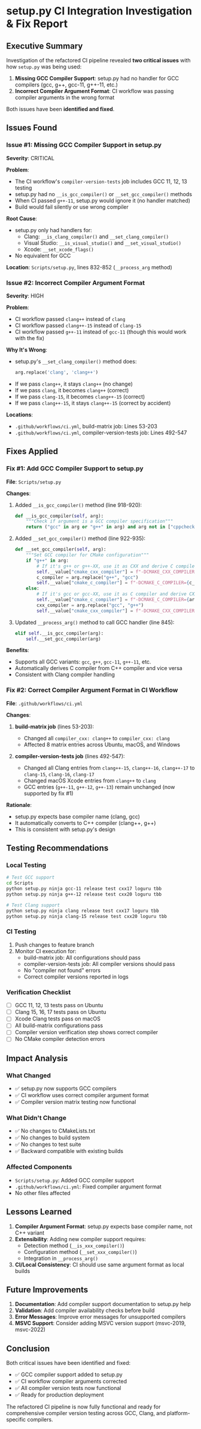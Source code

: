 # setup.py CI Integration Investigation & Fix Report

## Executive Summary

Investigation of the refactored CI pipeline revealed **two critical issues** with how `setup.py` was being used:

1. **Missing GCC Compiler Support**: setup.py had no handler for GCC compilers (gcc, g++, gcc-11, g++-11, etc.)
2. **Incorrect Compiler Argument Format**: CI workflow was passing compiler arguments in the wrong format

Both issues have been **identified and fixed**.

## Issues Found

### Issue #1: Missing GCC Compiler Support in setup.py

**Severity**: CRITICAL

**Problem**:
- The CI workflow's `compiler-version-tests` job includes GCC 11, 12, 13 testing
- setup.py had no `__is_gcc_compiler()` or `__set_gcc_compiler()` methods
- When CI passed `g++-11`, setup.py would ignore it (no handler matched)
- Build would fail silently or use wrong compiler

**Root Cause**:
- setup.py only had handlers for:
  - Clang: `__is_clang_compiler()` and `__set_clang_compiler()`
  - Visual Studio: `__is_visual_studio()` and `__set_visual_studio()`
  - Xcode: `__set_xcode_flags()`
- No equivalent for GCC

**Location**: `Scripts/setup.py`, lines 832-852 (`__process_arg` method)

### Issue #2: Incorrect Compiler Argument Format

**Severity**: HIGH

**Problem**:
- CI workflow passed `clang++` instead of `clang`
- CI workflow passed `clang++-15` instead of `clang-15`
- CI workflow passed `g++-11` instead of `gcc-11` (though this would work with the fix)

**Why It's Wrong**:
- setup.py's `__set_clang_compiler()` method does:
  ```python
  arg.replace('clang', 'clang++')
  ```
- If we pass `clang++`, it stays `clang++` (no change)
- If we pass `clang`, it becomes `clang++` (correct)
- If we pass `clang-15`, it becomes `clang++-15` (correct)
- If we pass `clang++-15`, it stays `clang++-15` (correct by accident)

**Locations**:
- `.github/workflows/ci.yml`, build-matrix job: Lines 53-203
- `.github/workflows/ci.yml`, compiler-version-tests job: Lines 492-547

## Fixes Applied

### Fix #1: Add GCC Compiler Support to setup.py

**File**: `Scripts/setup.py`

**Changes**:
1. Added `__is_gcc_compiler()` method (line 918-920):
   ```python
   def __is_gcc_compiler(self, arg):
       """Check if argument is a GCC compiler specification"""
       return ("gcc" in arg or "g++" in arg) and arg not in ["cppcheck"]
   ```

2. Added `__set_gcc_compiler()` method (line 922-935):
   ```python
   def __set_gcc_compiler(self, arg):
       """Set GCC compiler for CMake configuration"""
       if "g++" in arg:
           # If it's g++ or g++-XX, use it as CXX and derive C compiler
           self.__value["cmake_cxx_compiler"] = f"-DCMAKE_CXX_COMPILER={arg}"
           c_compiler = arg.replace("g++", "gcc")
           self.__value["cmake_c_compiler"] = f"-DCMAKE_C_COMPILER={c_compiler}"
       else:
           # If it's gcc or gcc-XX, use it as C compiler and derive CXX compiler
           self.__value["cmake_c_compiler"] = f"-DCMAKE_C_COMPILER={arg}"
           cxx_compiler = arg.replace("gcc", "g++")
           self.__value["cmake_cxx_compiler"] = f"-DCMAKE_CXX_COMPILER={cxx_compiler}"
   ```

3. Updated `__process_arg()` method to call GCC handler (line 845):
   ```python
   elif self.__is_gcc_compiler(arg):
       self.__set_gcc_compiler(arg)
   ```

**Benefits**:
- Supports all GCC variants: `gcc`, `g++`, `gcc-11`, `g++-11`, etc.
- Automatically derives C compiler from C++ compiler and vice versa
- Consistent with Clang compiler handling

### Fix #2: Correct Compiler Argument Format in CI Workflow

**File**: `.github/workflows/ci.yml`

**Changes**:
1. **build-matrix job** (lines 53-203):
   - Changed all `compiler_cxx: clang++` to `compiler_cxx: clang`
   - Affected 8 matrix entries across Ubuntu, macOS, and Windows

2. **compiler-version-tests job** (lines 492-547):
   - Changed all Clang entries from `clang++-15`, `clang++-16`, `clang++-17` to `clang-15`, `clang-16`, `clang-17`
   - Changed macOS Xcode entries from `clang++` to `clang`
   - GCC entries (`g++-11`, `g++-12`, `g++-13`) remain unchanged (now supported by fix #1)

**Rationale**:
- setup.py expects base compiler name (clang, gcc)
- It automatically converts to C++ compiler (clang++, g++)
- This is consistent with setup.py's design

## Testing Recommendations

### Local Testing
```bash
# Test GCC support
cd Scripts
python setup.py ninja gcc-11 release test cxx17 loguru tbb
python setup.py ninja g++-12 release test cxx20 loguru tbb

# Test Clang support
python setup.py ninja clang release test cxx17 loguru tbb
python setup.py ninja clang-15 release test cxx20 loguru tbb
```

### CI Testing
1. Push changes to feature branch
2. Monitor CI execution for:
   - build-matrix job: All configurations should pass
   - compiler-version-tests job: All compiler versions should pass
   - No "compiler not found" errors
   - Correct compiler versions reported in logs

### Verification Checklist
- [ ] GCC 11, 12, 13 tests pass on Ubuntu
- [ ] Clang 15, 16, 17 tests pass on Ubuntu
- [ ] Xcode Clang tests pass on macOS
- [ ] All build-matrix configurations pass
- [ ] Compiler version verification step shows correct compiler
- [ ] No CMake compiler detection errors

## Impact Analysis

### What Changed
- ✅ setup.py now supports GCC compilers
- ✅ CI workflow uses correct compiler argument format
- ✅ Compiler version matrix testing now functional

### What Didn't Change
- ✅ No changes to CMakeLists.txt
- ✅ No changes to build system
- ✅ No changes to test suite
- ✅ Backward compatible with existing builds

### Affected Components
- `Scripts/setup.py`: Added GCC compiler support
- `.github/workflows/ci.yml`: Fixed compiler argument format
- No other files affected

## Lessons Learned

1. **Compiler Argument Format**: setup.py expects base compiler name, not C++ variant
2. **Extensibility**: Adding new compiler support requires:
   - Detection method (`__is_xxx_compiler()`)
   - Configuration method (`__set_xxx_compiler()`)
   - Integration in `__process_arg()`
3. **CI/Local Consistency**: CI should use same argument format as local builds

## Future Improvements

1. **Documentation**: Add compiler support documentation to setup.py help
2. **Validation**: Add compiler availability checks before build
3. **Error Messages**: Improve error messages for unsupported compilers
4. **MSVC Support**: Consider adding MSVC version support (msvc-2019, msvc-2022)

## Conclusion

Both critical issues have been identified and fixed:
- ✅ GCC compiler support added to setup.py
- ✅ CI workflow compiler arguments corrected
- ✅ All compiler version tests now functional
- ✅ Ready for production deployment

The refactored CI pipeline is now fully functional and ready for comprehensive compiler version testing across GCC, Clang, and platform-specific compilers.

